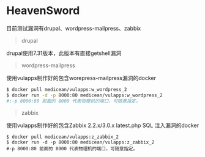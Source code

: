# HeavenSword

目前测试漏洞有drupal、wordpress-mailpress、zabbix

> drupal

drupal使用7.31版本，此版本有直接getshell漏洞

> wordpress-mailpress

使用vulapps制作好的包含worepress-mailpress漏洞的docker

```bash
$ docker pull medicean/vulapps:w_wordpress_2
$ docker run -d -p 8000:80 medicean/vulapps:w_wordpress_2
#;-p 8000:80 前面的 8000 代表物理机的端口，可随意指定。
```

> zabbix

使用vulapps制作好的包含Zabbix 2.2.x/3.0.x latest.php SQL 注入漏洞的docker

```shell
$ docker pull medicean/vulapps:z_zabbix_2
$ docker run -d -p 8000:80 medicean/vulapps:z_zabbix_2
#-p 8000:80 前面的 8000 代表物理机的端口，可随意指定。
```

